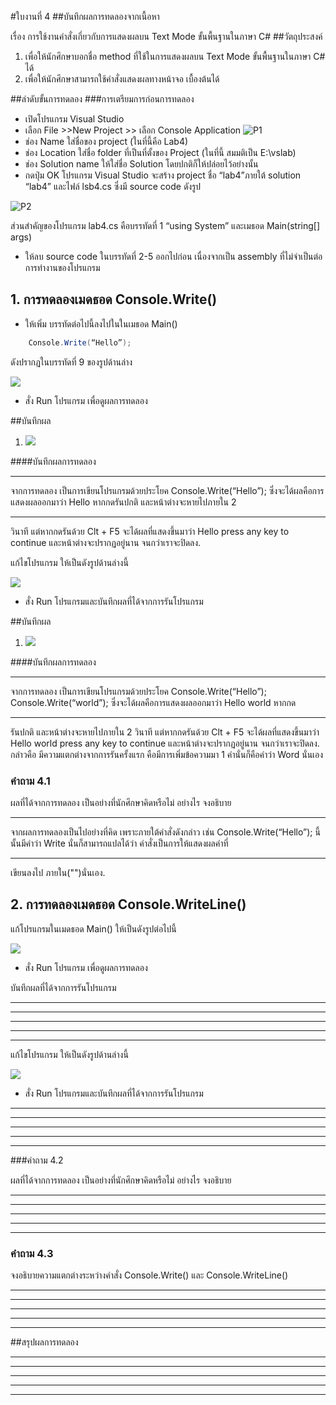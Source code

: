 #ใบงานที่ 4
##บันทึกผลการทดลองจากเนื้อหา

เรื่อง การใช้งานคำสั่งเกี่ยวกับการแสดงผลบน Text Mode ขั้นพื้นฐานในภาษา C#
##วัตถุประสงค์
1. เพื่อให้นักศึกษาบอกชื่อ method ที่ใช้ในการแสดงผลบน Text Mode ขั้นพื้นฐานในภาษา C# ได้
2. เพื่อให้นักศึกษาสามารถใช้คำสั่งแสดงผลทางหน้าจอ เบื้องต้นได้

##ลำดับขั้นการทดลอง
###การเตรียมการก่อนการทดลอง
  * เปิดโปรแกรม Visual Studio 
  *  เลือก File >>New Project >> เลือก Console Application 
![P1](https://github.com/Desktop-Programming-Lab-2559/LAB-04/blob/master/imgs/P1.png)
  *  ช่อง Name ใส่ชื่อของ project (ในที่นี้คือ Lab4)
  *  ช่อง Location ใส่ชื่อ folder ที่เป็นที่ตั้งของ Project (ในที่นี้ สมมติเป็น E:\vslab)
  *  ช่อง Solution name ให้ใส่ชื่อ Solution โดยปกติก็ให้ปล่อยไว้อย่างนั้น 
  *  กดปุ่ม OK โปรแกรม Visual Studio จะสร้าง project ชื่อ “lab4”ภายใต้ solution “lab4” และไฟล์ lsb4.cs ซึ่งมี source code ดังรูป 

![P2](https://github.com/Desktop-Programming-Lab-2559/LAB-04/blob/master/imgs/P2.png)

ส่วนสำคัญของโปรแกรม lab4.cs  คือบรรทัดที่ 1 “using System” และเมธอด Main(string[] args)


 *  ให้ลบ source code ในบรรทัดที่ 2-5 ออกไปก่อน เนื่องจากเป็น assembly ที่ไม่จำเป็นต่อการทำงานของโปรแกรม 

## 1. การทดลองเมดธอด Console.Write()
* ให้เพิ่ม บรรทัดต่อไปนี้ลงไปในในเมธอด Main()
```csharp 
    Console.Write(“Hello”);
```
ดังปรากฏในบรรทัดที่ 9 ของรูปด้านล่าง 

![](https://github.com/Desktop-Programming-Lab-2559/LAB-04/blob/master/imgs/P3.png)
 
 * สั่ง Run โปรแกรม เพื่อดูผลการทดลอง 

##บันทึกผล
1. ![](https://scontent.fbkk2-3.fna.fbcdn.net/v/t35.0-12/15064124_1132970353489881_1873806751_o.jpg?oh=45e5ed8c29801f87cfa1bd3973202b23&oe=5826C573)

####บันทึกผลการทดลอง
<hr> จากการทดลอง เป็นการเขียนโปรแกรมด้วยประโยค Console.Write(“Hello”); ซึ่งจะได้ผลคือการแสดงผลออกมาว่า Hello หากกดรันปกติ และหน้าต่างจะหายไปภายใน 2 <hr>วินาที แต่หากกดรันด้วย Clt + F5 จะได้ผลที่แสดงขึ้นมาว่า Hello press any key to continue และหน้าต่างจะปรากฏอยู่นาน จนกว่าเราจะปิดลง.

แก้ไขโปรแกรม ให้เป็นดังรูปด้านล่างนี้    

![](https://github.com/Desktop-Programming-Lab-2559/LAB-04/blob/master/imgs/P4.png)

 * สั่ง Run โปรแกรมและบันทึกผลที่ได้จากการรันโปรแกรม

##บันทึกผล
1. ![](https://scontent.fbkk2-3.fna.fbcdn.net/v/t35.0-12/15052197_1132970390156544_1630728727_o.jpg?oh=6e6d7aefb0abe4b1e52c9187a060b3e9&oe=5826BFEF)

####บันทึกผลการทดลอง
<hr> จากการทดลอง เป็นการเขียนโปรแกรมด้วยประโยค Console.Write(“Hello”); Console.Write(“world”); ซึ่งจะได้ผลคือการแสดงผลออกมาว่า Hello world หากกด
<hr>รันปกติ และหน้าต่างจะหายไปภายใน 2 วินาที แต่หากกดรันด้วย Clt + F5 จะได้ผลที่แสดงขึ้นมาว่า Hello world press any key to continue และหน้าต่างจะปรากฏอยู่นาน จนกว่าเราจะปิดลง. กล่าวคือ มีความแตกต่างจากการรันครั้งแรก คือมีการเพิ่มข้อความมา 1 คำนั่นก็คือคำว่า Word นั่นเอง


### คำถาม 4.1 

ผลที่ได้จากการทดลอง เป็นอย่างที่นักศึกษาคิดหรือไม่ อย่างไร  จงอธิบาย
<hr>จากผลการทดลองเป็นไปอย่างที่คิด เพราะภายใต้คำสั่งดังกล่าว เช่น Console.Write(“Hello”); นี้นั้นมีคำว่า Write นั่นก็สามารถแปลได้ว่า คำสั่งเป็นการให้แสดงผลคำที่
<hr>เขียนลงไป ภายใน("")นั่นเอง.


## 2. การทดลองเมดธอด Console.WriteLine()

แก้โปรแกรมในเมดธอด Main() ให้เป็นดังรูปต่อไปนี้

![](https://github.com/Desktop-Programming-Lab-2559/LAB-04/blob/master/imgs/P5.png)

 * สั่ง Run โปรแกรม เพื่อดูผลการทดลอง 

บันทึกผลที่ได้จากการรันโปรแกรม
<hr>
<hr>
<hr>
<hr>
<hr>

แก้ไขโปรแกรม ให้เป็นดังรูปด้านล่างนี้

![](https://github.com/Desktop-Programming-Lab-2559/LAB-04/blob/master/imgs/P6.png)

 * สั่ง Run โปรแกรมและบันทึกผลที่ได้จากการรันโปรแกรม
<hr>
<hr>
<hr>
<hr>
<hr>

###คำถาม 4.2

ผลที่ได้จากการทดลอง เป็นอย่างที่นักศึกษาคิดหรือไม่ อย่างไร  จงอธิบาย
<hr>
<hr>
<hr>
<hr>
<hr>

### คำถาม 4.3 

จงอธิบายความแตกต่างระหว่างคำสั่ง Console.Write() และ Console.WriteLine()
<hr>
<hr>
<hr>
<hr>
<hr>

##สรุปผลการทดลอง

<hr>
<hr>
<hr>
<hr>
<hr>

